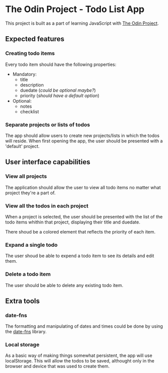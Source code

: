 # The Odin Project - Todo List App

This project is built as a part of learning JavaScript with [The Odin Project](https://www.theodinproject.com).

## Expected features

### Creating todo items

Every todo item should have the following properties:

- Mandatory:
  - title
  - description
  - duedate (_could be optional maybe?_)
  - priority (_should have a default option_)
- Optional:
  - notes
  - checklist

### Separate projects or lists of todos

The app should allow users to create new projects/lists in which the todos will reside. When first opening the app, the user should be presented with a 'default' project.

## User interface capabilities

### View all projects

The application should allow the user to view all todo items no matter what project they're a part of.

### View all the todos in each project

When a project is selected, the user should be presented with the list of the todo items whithin that project, displaying their title and duedate.

There shoud be a colored element that reflects the priority of each item.

### Expand a single todo

The user shoud be able to expend a todo item to see its details and edit them.

### Delete a todo item

The user should be able to delete any existing todo item.

## Extra tools

### date-fns

The formatting and manipulating of dates and times could be done by using the [date-fns](https://github.com/date-fns/date-fns) library.

### Local storage

As a basic way of making things somewhat persistent, the app will use localStorage. This will allow the todos to be saved, althought only in the browser and device that was used to create them.
